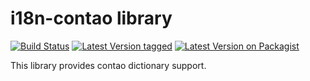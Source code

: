 # i18n-contao library

[![Build Status](https://travis-ci.org/cyberspectrum/i18n-contao.png)](https://travis-ci.org/cyberspectrum/i18n-contao)
[![Latest Version tagged](http://img.shields.io/github/tag/cyberspectrum/i18n-contao.svg)](https://github.com/cyberspectrum/i18n-contao/tags)
[![Latest Version on Packagist](http://img.shields.io/packagist/v/cyberspectrum/i18n-contao.svg)](https://packagist.org/packages/cyberspectrum/i18n-contao)

This library provides contao dictionary support.
